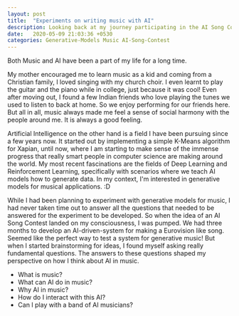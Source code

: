 ```yaml
---
layout: post
title:  "Experiments on writing music with AI"
description: Looking back at my journey participating in the AI Song Contest
date:   2020-05-09 21:03:36 +0530
categories: Generative-Models Music AI-Song-Contest
---
```


Both Music and AI have been a part of my life for a long time.

My mother encouraged me to learn music as a kid and coming from a Christian family, I loved singing with my church choir. I even learnt to play the guitar and the piano while in college, just because it was cool! Even after moving out, I found a few Indian friends who love playing the tunes we used to listen to back at home. So we enjoy performing for our friends here. But all in all, music always made me feel a sense of social harmony with the people around me. It is always a good feeling.

Artificial Intelligence on the other hand is a field I have been pursuing since a few years now. It started out by implementing a simple K-Means algorithm for Xapian, until now, where I am starting to make sense of the immense progress that really smart people in computer science are making around the world. My most recent fascinations are the fields of Deep Learning and Reinforcement Learning, specifically with scenarios where we teach AI models how to generate data. In my context, I'm interested in generative models for musical applications. :D

While I had been planning to experiment with generative models for music, I had never taken time out to answer all the questions that needed to be answered for the experiment to be developed. So when the idea of an AI Song Contest landed on my consciousness, I was pumped. We had three months to develop an AI-driven-system for making a Eurovision like song. Seemed like the perfect way to test a system for generative music! But when I started brainstorming for ideas, I found myself asking really fundamental questions. The answers to these questions shaped my perspective on how I think about AI in music. 


- What is music?
- What can AI do in music?
- Why AI in music?
- How do I interact with this AI?
- Can I play with a band of AI musicians?


[github-repo]: https://github.com/richhiey1996/music-maker
[demo-app]:   https://ai-music-maker.herokuapp.com
[song-link]: https://www.youtube.com/watch?v=BNRd4eo-ePk
